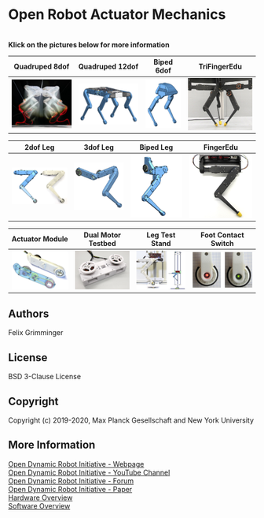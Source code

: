 # Open Robot Actuator Mechanics

<br>**Klick on the pictures below for more information**

| Quadruped 8dof  | Quadruped 12dof | Biped 6dof | TriFingerEdu |
| ---------------  | ------------- |------------- |------------- |
| <a href="quadruped_robot_8dof_v1/README.md"><img src="quadruped_robot_8dof_v1/images/quadruped_8dof_jump_1.jpg" width="300"></a>| <a href="quadruped_robot_12dof_v1/README.md"><img src="quadruped_robot_12dof_v1/images/solo_12_cad_1.png" width="300"></a>  |<a href="biped_6dof_v1/README.md"><img src="biped_6dof_v1/images/biped_navigation.png" width="210"></a>  |  <a href="tri_finger_edu_v1/README.md"><img src="tri_finger_edu_v1/images/manipulator_navigation.jpg" width="300"></a>   |

| 2dof Leg  | 3dof Leg | Biped Leg |FingerEdu |
| ------------- | ------------- |------------- |------------- |
| <a href="leg_2dof_v1/README.md"><img src="leg_2dof_v1/images/leg_2dof_1.png" width="350"></a>| <a href="leg_3dof_v1/README.md"><img src="leg_3dof_v1/images/3dof_leg_cad_1.png" width="300"></a>  | <a href="biped_leg_3dof_v1/README.md"><img src="biped_leg_3dof_v1/images/biped_leg_2.png" width="300"></a>  |<a href="finger_edu_v1/README.md"><img src="finger_edu_v1/images/finger_navigation.jpg" width="300"></a>  |

| Actuator Module  | Dual Motor Testbed | Leg Test Stand |Foot Contact Switch |
| ---------------  | ------------- |------------- |------------- |
| <a href="actuator_module_v1/README.md"><img src="actuator_module_v1/images/actuator_module_1.png" width="300"></a>| <a href="dual_motor_testbed_v1/README.md"><img src="dual_motor_testbed_v1/images/dual_motor_testbed_1.jpg" width="300"></a>  |<a href="leg_test_stand_v1/README.md"><img src="leg_test_stand_v1/images/leg_test_stand_1.png" width="300"></a>   | <a href="foot_contact_switch_v1/README.md"><img src="foot_contact_switch_v1/images/foot_sensor.jpg" width="350"></a>  |

## Authors
Felix Grimminger

## License
BSD 3-Clause License

## Copyright
Copyright (c) 2019-2020, Max Planck Gesellschaft and New York University

## More Information
[Open Dynamic Robot Initiative - Webpage](https://open-dynamic-robot-initiative.github.io)  
[Open Dynamic Robot Initiative - YouTube Channel](https://www.youtube.com/channel/UCx32JW2oIrax47Gjq8zNI-w)   
[Open Dynamic Robot Initiative - Forum](https://odri.discourse.group/categories)  
[Open Dynamic Robot Initiative - Paper](https://arxiv.org/pdf/1910.00093.pdf)  
[Hardware Overview](../README.md#open-robot-actuator-hardware)  
[Software Overview](https://github.com/open-dynamic-robot-initiative/open-dynamic-robot-initiative.github.io/wiki)
